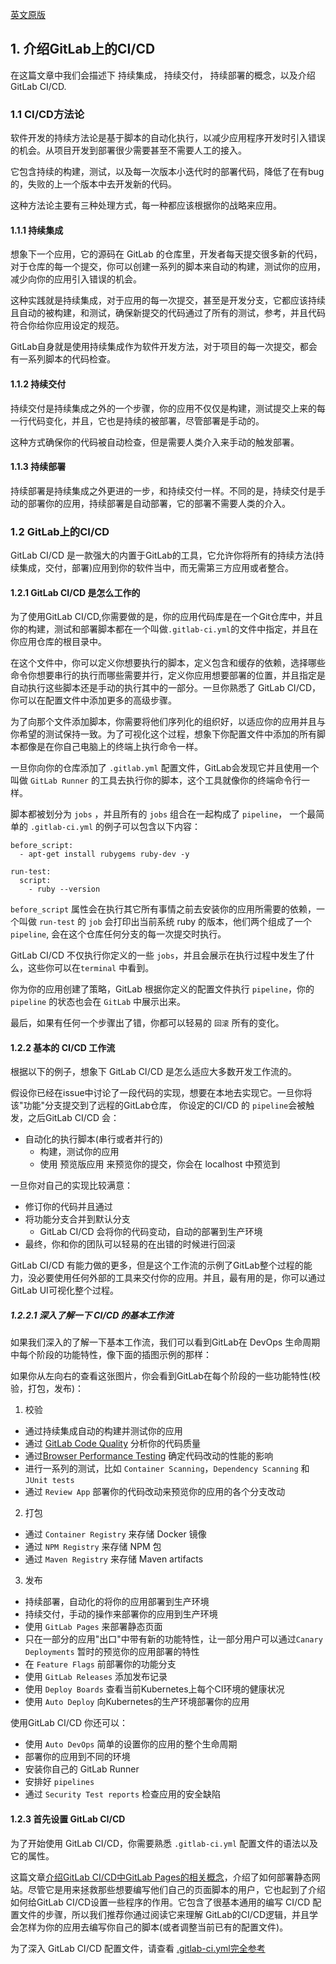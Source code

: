 [英文原版](https://docs.gitlab.com/ee/ci/introduction/index.html#introduction-to-cicd-methodologies)  

## 1. 介绍GitLab上的CI/CD

在这篇文章中我们会描述下 持续集成， 持续交付， 持续部署的概念，以及介绍 GitLab CI/CD.  

### 1.1 CI/CD方法论
软件开发的持续方法论是基于脚本的自动化执行，以减少应用程序开发时引入错误的机会。从项目开发到部署很少需要甚至不需要人工的接入。  

它包含持续的构建，测试，以及每一次版本小迭代时的部署代码，降低了在有bug的，失败的上一个版本中去开发新的代码。  

这种方法论主要有三种处理方式，每一种都应该根据你的战略来应用。  


#### 1.1.1 持续集成

想象下一个应用，它的源码在 GitLab 的仓库里，开发者每天提交很多新的代码，对于仓库的每一个提交，你可以创建一系列的脚本来自动的构建，测试你的应用，减少向你的应用引入错误的机会。  

这种实践就是持续集成，对于应用的每一次提交，甚至是开发分支，它都应该持续且自动的被构建，和测试，确保新提交的代码通过了所有的测试，参考，并且代码符合你给你应用设定的规范。  

GitLab自身就是使用持续集成作为软件开发方法，对于项目的每一次提交，都会有一系列脚本的代码检查。  

#### 1.1.2 持续交付

持续交付是持续集成之外的一个步骤，你的应用不仅仅是构建，测试提交上来的每一行代码变化，并且，它也是持续的被部署，尽管部署是手动的。  

这种方式确保你的代码被自动检查，但是需要人类介入来手动的触发部署。

#### 1.1.3 持续部署

持续部署是持续集成之外更进的一步，和持续交付一样。不同的是，持续交付是手动的部署你的应用，持续部署是自动部署，它的部署不需要人类的介入。  

### 1.2 GitLab上的CI/CD

GitLab CI/CD 是一款强大的内置于GitLab的工具，它允许你将所有的持续方法(持续集成，交付，部署)应用到你的软件当中，而无需第三方应用或者整合。

#### 1.2.1 GitLab CI/CD 是怎么工作的

为了使用GitLab CI/CD,你需要做的是，你的应用代码库是在一个Git仓库中，并且你的构建，测试和部署脚本都在一个叫做`.gitlab-ci.yml`的文件中指定，并且在你应用仓库的根目录中。  

在这个文件中，你可以定义你想要执行的脚本，定义包含和缓存的依赖，选择哪些命令你想要串行的执行而哪些需要并行，定义你应用想要部署的位置，并且指定是自动执行这些脚本还是手动的执行其中的一部分。一旦你熟悉了 GitLab CI/CD，你可以在配置文件中添加更多的高级步骤。  

为了向那个文件添加脚本，你需要将他们序列化的组织好，以适应你的应用并且与你希望的测试保持一致。为了可视化这个过程，想象下你配置文件中添加的所有脚本都像是在你自己电脑上的终端上执行命令一样。  

一旦你向你的仓库添加了 `.gitlab.yml` 配置文件，GitLab会发现它并且使用一个叫做 `GitLab Runner` 的工具去执行你的脚本，这个工具就像你的终端命令行一样。  

脚本都被划分为 `jobs` ，并且所有的 `jobs` 组合在一起构成了 `pipeline`， 一个最简单的 `.gitlab-ci.yml` 的例子可以包含以下内容：  

```shell
before_script:
  - apt-get install rubygems ruby-dev -y

run-test:
  script:
    - ruby --version
```

`before_script` 属性会在执行其它所有事情之前去安装你的应用所需要的依赖，一个叫做 `run-test` 的 `job` 会打印出当前系统 ruby 的版本，他们两个组成了一个 `pipeline`, 会在这个仓库任何分支的每一次提交时执行。  

GitLab CI/CD 不仅执行你定义的一些 `jobs`，并且会展示在执行过程中发生了什么，这些你可以在`terminal` 中看到。  

你为你的应用创建了策略，GitLab 根据你定义的配置文件执行 `pipeline`，你的 `pipeline` 的状态也会在 `GitLab` 中展示出来。  

最后，如果有任何一个步骤出了错，你都可以轻易的 `回滚` 所有的变化。  

#### 1.2.2 基本的 CI/CD 工作流

根据以下的例子，想象下 GitLab CI/CD 是怎么适应大多数开发工作流的。  

假设你已经在issue中讨论了一段代码的实现，想要在本地去实现它。一旦你将该"功能"分支提交到了远程的GitLab仓库， 你设定的CI/CD 的 `pipeline`会被触发，之后GitLab CI/CD 会：
- 自动化的执行脚本(串行或者并行的)
    - 构建，测试你的应用
    - 使用 预览版应用 来预览你的提交，你会在 localhost 中预览到

一旦你对自己的实现比较满意：  
- 修订你的代码并且通过
- 将功能分支合并到默认分支
    - GitLab CI/CD 会将你的代码变动，自动的部署到生产环境
- 最终，你和你的团队可以轻易的在出错的时候进行回滚

GitLab CI/CD 有能力做的更多，但是这个工作流的示例了GitLab整个过程的能力，没必要使用任何外部的工具来交付你的应用。并且，最有用的是，你可以通过GitLab UI可视化整个过程。  

##### 1.2.2.1 深入了解一下 CI/CD 的基本工作流

如果我们深入的了解一下基本工作流，我们可以看到GitLab在 DevOps 生命周期中每个阶段的功能特性，像下面的插图示例的那样：  

如果你从左向右的查看这张图片，你会看到GitLab在每个阶段的一些功能特性(校验，打包，发布)：  
1. 校验  
- 通过持续集成自动的构建并测试你的应用
- 通过 [GitLab Code Quality](https://docs.gitlab.com/ee/user/project/merge_requests/code_quality.html) 分析你的代码质量
- 通过[Browser Performance Testing](https://docs.gitlab.com/ee/user/project/merge_requests/browser_performance_testing.html) 确定代码改动的性能的影响
- 进行一系列的测试，比如 `Container Scanning`，`Dependency Scanning` 和 `JUnit tests`
- 通过 `Review App` 部署你的代码改动来预览你的应用的各个分支改动

2. 打包
- 通过 `Container Registry` 来存储 Docker 镜像
- 通过 `NPM Registry` 来存储 NPM 包
- 通过 `Maven Registry` 来存储  Maven artifacts

3. 发布

- 持续部署，自动化的将你的应用部署到生产环境
- 持续交付，手动的操作来部署你的应用到生产环境
- 使用 `GitLab Pages` 来部署静态页面
- 只在一部分的应用"出口"中带有新的功能特性，让一部分用户可以通过`Canary Deployments` 暂时的预览你的应用部署的特性
- 在 `Feature Flags` 前部署你的功能分支
- 使用 `GitLab Releases` 添加发布记录
- 使用 `Deploy Boards` 查看当前Kubernetes上每个CI环境的健康状况
- 使用 `Auto Deploy` 向Kubernetes的生产环境部署你的应用

使用GitLab CI/CD 你还可以：  

- 使用 `Auto DevOps` 简单的设置你的应用的整个生命周期
- 部署你的应用到不同的环境
- 安装你自己的 GitLab Runner
- 安排好 `pipelines`
- 通过 `Security Test reports` 检查应用的安全缺陷

#### 1.2.3 首先设置 GitLab CI/CD

为了开始使用 GitLab CI/CD，你需要熟悉 `.gitlab-ci.yml` 配置文件的语法以及它的属性。  

这篇文章[介绍GitLab CI/CD中GitLab Pages的相关概念](https://docs.gitlab.com/ee/user/project/pages/getting_started_part_four.html)，介绍了如何部署静态网站。尽管它是用来拯救那些想要编写他们自己的页面脚本的用户，它也起到了介绍如何给GitLab CI/CD设置一些程序的作用。它包含了很基本通用的编写 CI/CD 配置文件的步骤，所以我们推荐你通过阅读它来理解 GitLab的CI/CD逻辑，并且学会怎样为你的应用去编写你自己的脚本(或者调整当前已有的配置文件)。  

为了深入 GitLab CI/CD 配置文件，请查看 [.gitlab-ci.yml完全参考](https://docs.gitlab.com/ee/ci/yaml/README.html)
